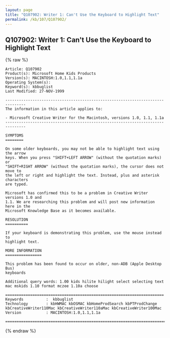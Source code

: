 ```yaml
---
layout: page
title: "Q107902: Writer 1: Can't Use the Keyboard to Highlight Text"
permalink: /kb/107/Q107902/
---
```


## Q107902: Writer 1: Can't Use the Keyboard to Highlight Text

{% raw %}

	Article: Q107902
	Product(s): Microsoft Home Kids Products
	Version(s): MACINTOSH:1.0,1.1,1.1a
	Operating System(s): 
	Keyword(s): kbbuglist
	Last Modified: 27-NOV-1999
	
	-------------------------------------------------------------------------------
	The information in this article applies to:
	
	- Microsoft Creative Writer for the Macintosh, versions 1.0, 1.1, 1.1a 
	-------------------------------------------------------------------------------
	
	SYMPTOMS
	========
	
	On some older keyboards, you may not be able to highlight text using the arrow
	keys. When you press "SHIFT+LEFT ARROW" (without the quotation marks) or
	"SHIFT+RIGHT ARROW" (without the quotation marks), the cursor does not move to
	the left or right and highlight the text. Instead, plus and asterisk characters
	are typed.
	
	Microsoft has confirmed this to be a problem in Creative Writer versions 1.0 and
	1.1. We are researching this problem and will post new information here in the
	Microsoft Knowledge Base as it becomes available.
	
	RESOLUTION
	==========
	
	If your keyboard is demonstrating this problem, use the mouse instead to
	highlight text.
	
	MORE INFORMATION
	================
	
	This problem has been found to occur on older, non-ADB (Apple Desktop Bus)
	keyboards
	
	Additional query words: 1.00 kids hilite hilight select selecting text mac mskids 1.10 format mczee 1.10a choose
	
	======================================================================
	Keywords          :  kbbuglist
	Technology        : kbHWMAC kbOSMAC kbHomeProdSearch kbPTProdChange kbCreativeWriter110Mac kbCreativeWriter110aMac kbCreativeWriter100Mac
	Version           : MACINTOSH:1.0,1.1,1.1a
	
	=============================================================================
	

{% endraw %}
